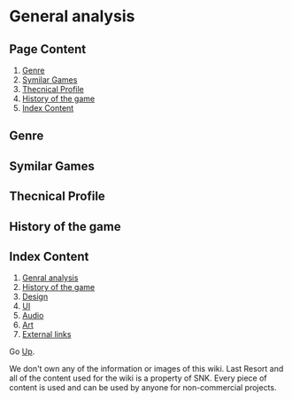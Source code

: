 # **General analysis**
## **Page Content**
1. [Genre](https://github.com/ericlr1/Proyecto_1_Guerrilla-War/blob/gh-pages/general_analysis.md#genre)
2. [Symilar Games](https://github.com/ericlr1/Proyecto_1_Guerrilla-War/blob/gh-pages/general_analysis.md#symilar-games)
3. [Thecnical Profile](https://github.com/ericlr1/Proyecto_1_Guerrilla-War/blob/gh-pages/general_analysis.md#thecnical-profile)
4. [History of the game](https://github.com/ericlr1/Proyecto_1_Guerrilla-War/blob/gh-pages/general_analysis.md#history-of-the-game)
5. [Index Content](https://github.com/ericlr1/Proyecto_1_Guerrilla-War/blob/gh-pages/general_analysis.md#index-content)

## **Genre**

## **Symilar Games**

## **Thecnical Profile**

## **History of the game**

## **Index Content**

1. [Genral analysis]()
2. [History of the game]()
3. [Design]()
4. [UI](https://github.com/ericlr1/Proyecto_1_Guerrilla-War/blob/gh-pages/UI.md)
5. [Audio]()
6. [Art]()
7. [External links]()


Go [Up](https://github.com/ericlr1/Proyecto_1_Guerrilla-War/blob/gh-pages/general_analysis.md#general-analysis).

We don't own any of the information or images of this wiki. Last Resort and all of the content used for the wiki is a property of SNK. Every piece of content is used and can be used by anyone for non-commercial projects.
